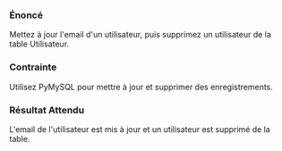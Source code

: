 ### Énoncé 

Mettez à jour l'email d'un utilisateur, puis supprimez un utilisateur de la table Utilisateur.

### Contrainte 

Utilisez PyMySQL pour mettre à jour et supprimer des enregistrements.

### Résultat Attendu 

L'email de l'utilisateur est mis à jour et un utilisateur est supprimé de la table.